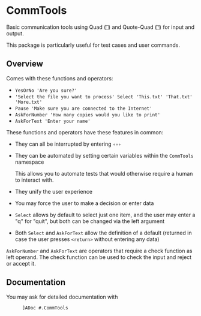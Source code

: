 # CommTools

Basic communication tools using Quad (`⎕`) and Quote-Quad (`⍞`) for input and output.

This package is particularly useful for test cases and user commands.



## Overview

Comes with these functions and operators: 

* `YesOrNo 'Are you sure?'`
* `'Select the file you want to process' Select 'This.txt' 'That.txt' 'More.txt'`
* `Pause 'Make sure you are connected to the Internet'`
* `AskForNumber 'How many copies would you like to print'`
* `AskForText 'Enter your name'`

These functions and operators have these features in common:

* They can all be interrupted by entering `∘∘∘`
* They can be automated by setting certain variables within the `CommTools` namespace

  This allows you to automate tests that would otherwise require a human to interact with.
* They unify the user experience
* You may force the user to make a decision or enter data
* `Select` allows by default to select just one item, and the user may enter a "q" for "quit", but both can be changed via the left argument
* Both `Select` and `AskForText` allow the definition of a default (returned in case the user presses `<return>` without entering any data)

`AskForNumber` and `AskForText` are operators that require a check function as left operand. The check function can be used to check the input and reject or accept it.

## Documentation

You may ask for detailed documentation with

```
      ]ADoc #.CommTools
```

